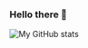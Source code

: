 ### Hello there 👋

![My GitHub stats](https://github-readme-stats.vercel.app/api?username=anatolygurbanov&theme=prussian&show_icons=true&border_radius=16)

<!--
**AnatolyGurbanov/AnatolyGurbanov** is a ✨ _special_ ✨ repository because its `README.md` (this file) appears on your GitHub profile.

Here are some ideas to get you started:

- 🔭 I’m currently working on ...
- 🌱 I’m currently learning ...
- 👯 I’m looking to collaborate on ...
- 🤔 I’m looking for help with ...
- 💬 Ask me about ...
- 📫 How to reach me: ...
- 😄 Pronouns: ...
- ⚡ Fun fact: ...
-->

